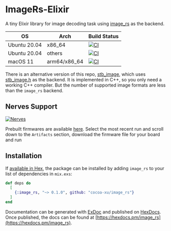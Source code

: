# ImageRs-Elixir

A tiny Elixir library for image decoding task using [image_rs](https://github.com/image-rs/image) as the backend.

| OS               | Arch   | Build Status |
|------------------|--------|--------------|
| Ubuntu 20.04     | x86_64 |[![CI](https://github.com/cocoa-xu/image_rs/actions/workflows/linux.yml/badge.svg)](https://github.com/cocoa-xu/image_rs/actions/workflows/linux.yml) |
| Ubuntu 20.04     | others |[![CI](https://github.com/cocoa-xu/image_rs/actions/workflows/nerves.yml/badge.svg)](https://github.com/cocoa-xu/image_rs/actions/workflows/nerves.yml) |
| macOS 11         | arm64/x86_64 | [![CI](https://github.com/cocoa-xu/image_rs/actions/workflows/macos.yml/badge.svg)](https://github.com/cocoa-xu/image_rs/actions/workflows/macos.yml) |

There is an alternative version of this repo, [stb_image](https://github.com/cocoa-xu/stb_image), which uses [stb_image.h](https://github.com/nothings/stb/blob/master/stb_image.h)
as the backend. It is implemented in C++, so you only need a working C++ compiler. But the number of supported image formats are 
less than the `image_rs` backend.

## Nerves Support

[![Nerves](https://github-actions.40ants.com/cocoa-xu/image_rs/matrix.svg?only=nerves)](https://github.com/cocoa-xu/image_rs)

Prebuilt firmwares are available [here](https://github.com/cocoa-xu/image_rs/actions/workflows/nerves.yml?query=is%3Asuccess).
Select the most recent run and scroll down to the `Artifacts` section, download the firmware file for your board and run

## Installation

If [available in Hex](https://hex.pm/docs/publish), the package can be installed
by adding `image_rs` to your list of dependencies in `mix.exs`:

```elixir
def deps do
  [
    {:image_rs, "~> 0.1.0", github: "cocoa-xu/image_rs"}
  ]
end
```

Documentation can be generated with [ExDoc](https://github.com/elixir-lang/ex_doc)
and published on [HexDocs](https://hexdocs.pm). Once published, the docs can
be found at [https://hexdocs.pm/image_rs](https://hexdocs.pm/image_rs).


